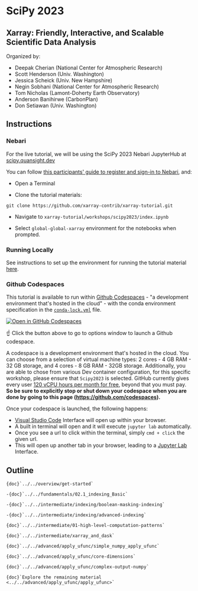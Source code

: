 # SciPy 2023

## Xarray: Friendly, Interactive, and Scalable Scientific Data Analysis

Organized by:

- Deepak Cherian (National Center for Atmospheric Research)
- Scott Henderson (Univ. Washington)
- Jessica Scheick (Univ. New Hampshire)
- Negin Sobhani (National Center for Atmospheric Research)
- Tom Nicholas (Lamont-Doherty Earth Observatory)
- Anderson Banihirwe (CarbonPlan)
- Don Setiawan (Univ. Washington)

## Instructions

### Nebari

For the live tutorial, we will be using the SciPy 2023 Nebari JupyterHub at [scipy.quansight.dev](https://scipy.quansight.dev/)

You can follow [this participants' guide to register and sign-in to Nebari](https://docs.google.com/document/d/1vnWhNyUBRpILb2MAHQfTmZQY3pCIaCmroV9ke49nQlE/edit), and:

- Open a Terminal

- Clone the tutorial materials:

```
git clone https://github.com/xarray-contrib/xarray-tutorial.git
```

- Navigate to `xarray-tutorial/workshops/scipy2023/index.ipynb`

- Select `global-global-xarray` environment for the notebooks when prompted.

### Running Locally

See instructions to set up the environment for running the tutorial material [here](get-started).

### Github Codespaces

This tutorial is available to run within [Github Codespaces](https://github.com/features/codespaces) - "a development environment that's hosted in the cloud" - with the conda environment specification in the [`conda-lock.yml`](../../conda/conda-lock.yml) file.

[![Open in GitHub Codespaces](https://github.com/codespaces/badge.svg)](https://github.com/codespaces/new/xarray-contrib/xarray-tutorial/tree/main?devcontainer_path=.devcontainer%2Fscipy2023%2Fdevcontainer.json)

☝️ Click the button above to go to options window to launch a Github codespace.

A codespace is a development environment that's hosted in the cloud.
You can choose from a selection of virtual machine types: 2 cores - 4 GB RAM - 32 GB storage, and 4 cores - 8 GB RAM - 32GB storage.
Additionally, you are able to chose from various Dev container configuration, for this specific workshop, please ensure that `Scipy2023` is selected.
GitHub currently gives every user [120 vCPU hours per month for free](https://docs.github.com/en/billing/managing-billing-for-github-codespaces/about-billing-for-github-codespaces#monthly-included-storage-and-core-hours-for-personal-accounts), beyond that you must pay. **So be sure to explicitly stop or shut down your codespace when you are done by going to this page (https://github.com/codespaces).**

Once your codespace is launched, the following happens:

- [Visual Studio Code](https://code.visualstudio.com/) Interface will open up within your browser.
- A built in terminal will open and it will execute `jupyter lab` automatically.
- Once you see a url to click within the terminal, simply `cmd + click` the given url.
- This will open up another tab in your browser, leading to a [Jupyter Lab](https://jupyterlab.readthedocs.io/en/latest/) Interface.

## Outline

```{dropdown} Introduction
{doc}`../../overview/get-started`
```

```{dropdown} Indexing
-{doc}`../../fundamentals/02.1_indexing_Basic`

-{doc}`../../intermediate/indexing/boolean-masking-indexing`

-{doc}`../../intermediate/indexing/advanced-indexing`
```

```{dropdown} Computational Patterns
{doc}`../../intermediate/01-high-level-computation-patterns`
```

```{dropdown} Wrapping other arrays: dask
{doc}`../../intermediate/xarray_and_dask`
```

```{dropdown} Wrapping custom computation
{doc}`../../advanced/apply_ufunc/simple_numpy_apply_ufunc`

{doc}`../../advanced/apply_ufunc/core-dimensions`

{doc}`../../advanced/apply_ufunc/complex-output-numpy`

{doc}`Explore the remaining material <../../advanced/apply_ufunc/apply_ufunc>`
```
